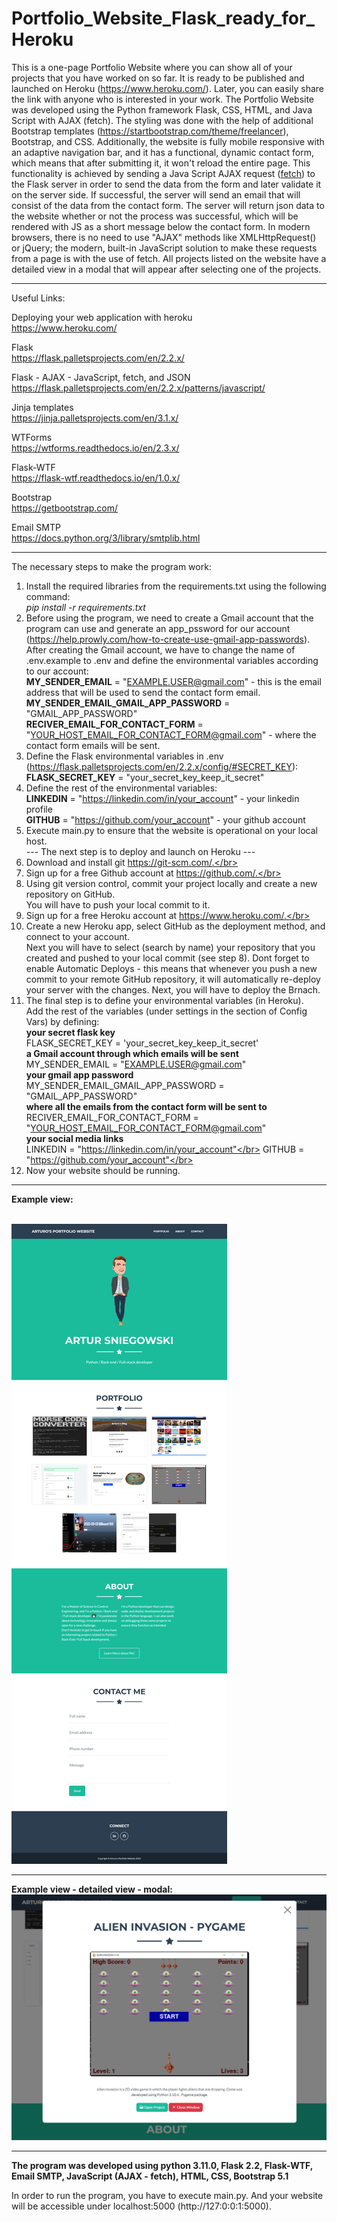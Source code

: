 # Portfolio_Website_Flask_ready_for_Heroku
This is a one-page Portfolio Website where you can show all of your projects that you have worked on so far. It is ready to be published and launched on Heroku (https://www.heroku.com/). Later, you can easily share the link with anyone who is interested in your work. The Portfolio Website was developed using the Python framework Flask, CSS, HTML, and Java Script with AJAX (fetch). The styling was done with the help of additional Bootstrap templates (https://startbootstrap.com/theme/freelancer), Bootstrap, and CSS. Additionally, the website is fully mobile responsive with an adaptive navigation bar, and it has a functional, dynamic contact form, which means that after submitting it, it won't reload the entire page. This functionality is achieved by sending a Java Script AJAX request ([fetch](https://developer.mozilla.org/en-US/docs/Web/API/Fetch_API)) to the Flask server in order to send the data from the form and later validate it on the server side. If successful, the server will send an email that will consist of the data from the contact form. The server will return json data to the website whether or not the process was successful, which will be rendered with JS as a short message below the contact form. In modern browsers, there is no need to use "AJAX" methods like XMLHttpRequest() or jQuery; the modern, built-in JavaScript solution to make these requests from a page is with the use of fetch. All projects listed on the website have a detailed view in a modal that will appear after selecting one of the projects.

---

Useful Links:

Deploying your web application with heroku </br>
https://www.heroku.com/ </br>

Flask</br>
https://flask.palletsprojects.com/en/2.2.x/</br>

Flask - AJAX - JavaScript, fetch, and JSON</br>
https://flask.palletsprojects.com/en/2.2.x/patterns/javascript/

Jinja templates</br>
https://jinja.palletsprojects.com/en/3.1.x/</br>

WTForms</br>
https://wtforms.readthedocs.io/en/2.3.x/</br>

Flask-WTF</br>
https://flask-wtf.readthedocs.io/en/1.0.x/</br>

Bootstrap </br>
https://getbootstrap.com/ </br>

Email SMTP </br>
https://docs.python.org/3/library/smtplib.html </br>


---

The necessary steps to make the program work:</br>
1. Install the required libraries from the requirements.txt using the following command: </br>
*pip install -r requirements.txt*</br>
2. Before using the program, we need to create a Gmail account that the program can use and generate an app_pssword for our account (https://help.prowly.com/how-to-create-use-gmail-app-passwords). After creating the Gmail account, we have to change the name of .env.example to .env and define the environmental variables according to our account:</br>
**MY_SENDER_EMAIL** = "EXAMPLE.USER@gmail.com" - this is the email address that will be used to send the contact form email.</br>
**MY_SENDER_EMAIL_GMAIL_APP_PASSWORD** = "GMAIL_APP_PASSWORD"</br>
**RECIVER_EMAIL_FOR_CONTACT_FORM** = "YOUR_HOST_EMAIL_FOR_CONTACT_FORM@gmail.com" - where the contact form emails will be sent.</br>
3. Define the Flask environmental variables in .env (https://flask.palletsprojects.com/en/2.2.x/config/#SECRET_KEY):</br>
**FLASK_SECRET_KEY** = "your_secret_key_keep_it_secret"</br>
4. Define the rest of the environmental variables:</br>
**LINKEDIN** = "https://linkedin.com/in/your_account" - your linkedin profile</br>
**GITHUB** = "https://github.com/your_account" - your github account</br>
5. Execute main.py to ensure that the website is operational on your local host.</br>
--- The next step is to deploy and launch on Heroku ---</br>
6. Download and install git https://git-scm.com/.</br>
7. Sign up for a free Github account at https://github.com/.</br>
8. Using git version control, commit your project locally and create a new repository on GitHub.</br>
You will have to push your local commit to it.</br>
9. Sign up for a free Heroku account at https://www.heroku.com/.</br>
10. Create a new Heroku app, select GitHub as the deployment method, and connect to your account.</br>
Next you will have to select (search by name) your repository that you created and pushed to your local commit (see step 8). Dont forget to enable Automatic Deploys - this means that whenever you push a new commit to your remote GitHub repository, it will automatically re-deploy your server with the changes. Next, you will have to deploy the Brnach.</br>
11. The final step is to define your environmental variables (in Heroku).</br>
Add the rest of the variables (under settings in the section of Config Vars) by defining:</br>
**your secret flask key**</br>
FLASK_SECRET_KEY = 'your_secret_key_keep_it_secret'</br>
**a Gmail account through which emails will be sent**</br>
MY_SENDER_EMAIL = "EXAMPLE.USER@gmail.com"</br>
**your gmail app password**</br>
MY_SENDER_EMAIL_GMAIL_APP_PASSWORD = "GMAIL_APP_PASSWORD"</br>
**where all the emails from the contact form will be sent to**</br>
RECIVER_EMAIL_FOR_CONTACT_FORM = "YOUR_HOST_EMAIL_FOR_CONTACT_FORM@gmail.com"</br>
**your social media links**</br>
LINKEDIN = "https://linkedin.com/in/your_account"</br>
GITHUB = "https://github.com/your_account"</br>
12. Now your website should be running.</br>

---

**Example view:**</br>
</br>

![Screenshot](docs/img/01_website_view.png)</br>

---

**Example view - detailed view - modal:**</br>
![Screenshot](docs/img/02_website_view_modal_portfolio.png)</br>

---

**The program was developed using python 3.11.0, Flask 2.2, Flask-WTF, Email SMTP, JavaScript (AJAX - fetch), HTML, CSS, Bootstrap 5.1**

In order to run the program, you have to execute main.py.
And your website will be accessible under localhost:5000 (http://127:0:0:1:5000).